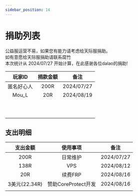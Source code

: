 ```yaml
---
sidebar_position: 14
---
```

# 捐助列表
公益服运营不易，如果您有能力请考虑给天际服捐助。  
如有意愿给天际服捐助请联系腐竹  
本次统计从 2024/07/27 开始计算，在此感谢各位dalao的捐助!  
  
|  玩家ID   |               捐款金额               |                            备注                            |
| :---------: | :----------------------------------: | :--------------------------------------------------------: |
|匿名好心人|200R|2024/07/27
|Mou_L|20R          |2024/08/19
|    |          |
|    |          |
|    |          |
|    |         |
|    |         |
|    |         | 
|    |          |
|   |          |
|    |          |
|    |         |
## 支出明细
|  支出金额   |               使用事项               |                            备注                            |
| :---------: | :----------------------------------: | :--------------------------------------------------------: |
|200R|日常维护|2024/07/27
|138R|VPS|2024/08/12
|20R|续费FRP|2024/08/16    
|3美元(22.34R)|赞助CoreProtect开发|2024/08/16    
|    |          |   
